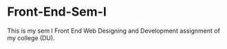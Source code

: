 # Front-End-Sem-I
This is my sem I Front End Web Designing and Development assignment of my college (DU).
